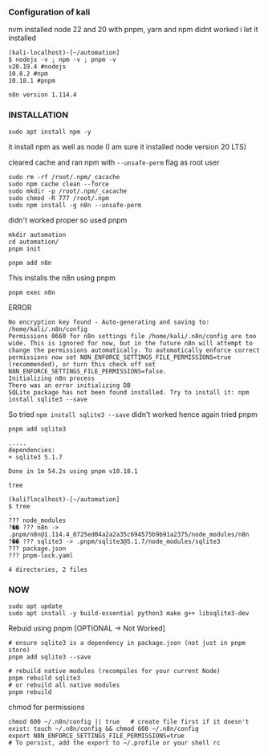 ### Configuration of kali 

nvm installed node 22 and 20 with pnpm, yarn and npm didnt worked 
i let it installed 

```
(kali-localhost)-[~/automation]
$ nodejs -v ; npm -v ; pnpm -v                                                                             
v20.19.4 #nodejs
10.8.2 #npm
10.18.1 #pnpm 
```
```n8n version 1.114.4```

### INSTALLATION  

```
sudo apt install npm -y 
```
it install npm as well as node (I am sure it installed node version 20 LTS)

cleared cache and ran npm with ```--unsafe-perm``` flag as root user 
```
sudo rm -rf /root/.npm/_cacache
sudo npm cache clean --force
sudo mkdir -p /root/.npm/_cacache
sudo chmod -R 777 /root/.npm
sudo npm install -g n8n --unsafe-perm
```
didn't worked proper so used pnpm

```
mkdir automation
cd automation/
pnpm init
```

```
pnpm add n8n
```

This installs the n8n using pnpm 

```
pnpm exec n8n
```

ERROR

```
No encryption key found - Auto-generating and saving to: /home/kali/.n8n/config
Permissions 0660 for n8n settings file /home/kali/.n8n/config are too wide. This is ignored for now, but in the future n8n will attempt to change the permissions automatically. To automatically enforce correct permissions now set N8N_ENFORCE_SETTINGS_FILE_PERMISSIONS=true (recommended), or turn this check off set N8N_ENFORCE_SETTINGS_FILE_PERMISSIONS=false.
Initializing n8n process
There was an error initializing DB
SQLite package has not been found installed. Try to install it: npm install sqlite3 --save
```

So tried ```npm install sqlite3 --save``` didn't worked hence again tried pnpm 

```
pnpm add sqlite3
```

```
.....
dependencies:
+ sqlite3 5.1.7

Done in 1m 54.2s using pnpm v10.18.1

```


```
tree
```

```
(kali?localhost)-[~/automation]
$ tree
.
??? node_modules
?�� ??? n8n -> .pnpm/n8n@1.114.4_0725ed04a2a2a35c694575b9b91a2375/node_modules/n8n
?�� ??? sqlite3 -> .pnpm/sqlite3@5.1.7/node_modules/sqlite3
??? package.json
??? pnpm-lock.yaml

4 directories, 2 files
```


### NOW

```
sudo apt update
sudo apt install -y build-essential python3 make g++ libsqlite3-dev
```

Rebuid using pnpm [OPTIONAL -> Not Worked]
```
# ensure sqlite3 is a dependency in package.json (not just in pnpm store)
pnpm add sqlite3 --save

# rebuild native modules (recompiles for your current Node)
pnpm rebuild sqlite3
# or rebuild all native modules
pnpm rebuild
```
chmod for permissions 

```
chmod 600 ~/.n8n/config || true   # create file first if it doesn't exist: touch ~/.n8n/config && chmod 600 ~/.n8n/config
export N8N_ENFORCE_SETTINGS_FILE_PERMISSIONS=true
# To persist, add the export to ~/.profile or your shell rc
```

